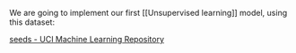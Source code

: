 We are going to implement our first [[Unsupervised learning]] model, using this dataset:

[seeds - UCI Machine Learning Repository](https://archive.ics.uci.edu/dataset/236/seeds)

